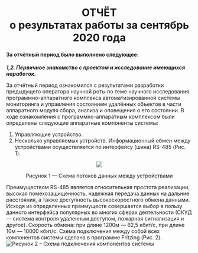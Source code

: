 <h1 align="center">ОТЧЁТ <br> о результатах работы за сентябрь 2020 года</h1>
 

#### За отчётный период было выполнено следующее:
***1,2. Первичное знакомство с проектом и исследование имеющихся наработок.***

За отчётный период ознакомился с результатами разработки предыдущего оператора научной роты по теме научного исследования 
программно-аппаратного комплекса автоматизированной системы мониторинга и управления состоянием удалённых объектов в части 
аппаратного модуля сбора, анализа и оповещения о его состоянии. 
В ходе ознакомления с программно-аппаратным комплексом были определены следующие аппаратные компоненты системы:
1. Управляющие устройство.
2. Несколько управляемых устройств.
Информационный обмен между устройствами осуществляется по интерфейсу (шина) RS-485 (Рис. 1).

<p align="center">
  <img src="https://github.com/NekitJavaDev/VAS_ARDUINO/blob/master/src/img/september/1_%D1%81%D1%85%D0%B5%D0%BC%D0%B0_%D0%BF%D0%BE%D1%82%D0%BE%D0%BA%D0%BE%D0%B2_%D0%B4%D0%B0%D0%BD%D0%BD%D1%8B%D1%85_%D0%BC%D0%B5%D0%B6%D0%B4%D1%83_%D1%83%D1%81%D1%82%D1%80%D0%BE%D0%B9%D1%81%D1%82%D0%B2%D0%B0%D0%BC%D0%B8.jpg"/>
</p>
<p align="center">Рисунок 1 — Схема потоков данных между устройствами<p align="center">
</p>

Преимуществом RS-485 является относительная простота реализации, высокая помехозащищенность, надежная передача данных на дальние расстояния,
а также доступность высокоскоростного обмена данными. Исходя из определенных преимуществ совершается выбор в пользу данного интерфейса 
популярных во многих сферах деятельности (СКУД — система контроля удаленным доступом, пожарная сигнализация и другое).
Скорость обмена: при длине 1200м — 62,5 кбит/c, при длине 10м — 10000 кбит/с.
Схема подключения между собой всех компонентов системы сделана в программе Fritzing (Рис. 2).
![Рисунок 2 – Схема подключения компонентов системы](https://github.com/NekitJavaDev/VAS_ARDUINO/blob/master/src/img/september/2_c%D1%85%D0%B5%D0%BC%D0%B0_%D0%BF%D0%BE%D0%B4%D0%BA%D0%BB%D1%8E%D1%87%D0%B5%D0%BD%D0%B8%D1%8F_%D0%BA%D0%BE%D0%BC%D0%BF%D0%BE%D0%BD%D0%B5%D0%BD%D1%82%D0%BE%D0%B2_%D1%81%D0%B8%D1%81%D1%82%D0%B5%D0%BC%D1%8B.jpg)


